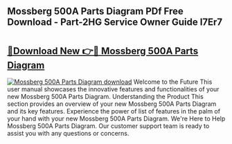 ## Mossberg 500A Parts Diagram PDf Free Download - Part-2HG Service Owner Guide I7Er7

# <h2><a href="http://dfs1rii.blite.top/?on=Mossberg+500A+Parts+Diagram">🔗Download New 👉🔴 Mossberg 500A Parts Diagram</a></h2>

[![Mossberg 500A Parts Diagram download](https://i.imgur.com/lujVjoI.png)](http://dfs1rii.blite.top/?on=Mossberg+500A+Parts+Diagram)
Welcome to the Future This user manual showcases the innovative features and functionalities of your new Mossberg 500A Parts Diagram. Understanding the Product This section provides an overview of your new Mossberg 500A Parts Diagram and its key features. Experience the power of list of features in the palm of your hand with your new Mossberg 500A Parts Diagram. We're Here to Help Mossberg 500A Parts Diagram. Our customer support team is ready to assist you with any questions or concerns.

